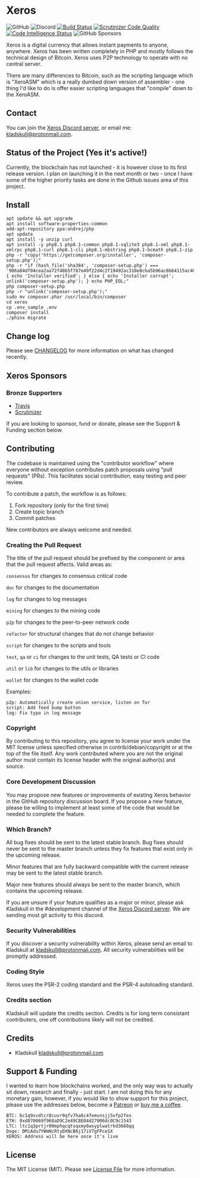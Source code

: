 # Xeros

![GitHub](https://img.shields.io/github/license/kladskull/xeros?style=flat)
![Discord](https://img.shields.io/discord/948379180393984062?style=flat)
[![Build Status](https://app.travis-ci.com/kladskull/xeros.svg?branch=main)](https://app.travis-ci.com/kladskull/xeros)
[![Scrutinizer Code Quality](https://scrutinizer-ci.com/g/kladskull/xeros/badges/quality-score.png?b=main)](https://scrutinizer-ci.com/g/kladskull/xeros/?branch=main)
[![Code Intelligence Status](https://scrutinizer-ci.com/g/kladskull/xeros/badges/code-intelligence.svg?b=main)](https://scrutinizer-ci.com/code-intelligence)
![GitHub Sponsors](https://img.shields.io/github/sponsors/kladskull?style=flat)

Xeros is a digital currency that allows instant payments to anyone, anywhere. Xeros has been written completely in PHP
and mostly follows the technical design of Bitcoin. Xeros uses P2P technology to operate with no central server. 

There are many differences to Bitcoin, such as the scripting language which is "XeroASM" which is a really dumbed down 
version of assembler - one thing I'd like to do is offer easier scripting languages that "compile" down to the XeroASM.

## Contact
You can join the [Xeros Discord server](https://discord.gg/mvacfndPXt), or email me: kladskull@protonmail.com.

## Status of the Project (Yes it's active!)
Currently, the blockchain has not launched - it is however close to its first release version. I plan on launching it
in the next month or two - once I have some of the higher priority tasks are done in the Github issues area of this 
project.

## Install
```
apt update && apt upgrade
apt install software-properties-common
add-apt-repository ppa:ondrej/php
apt update
apt install -y unzip curl 
apt install -y php8.1 php8.1-common php8.1-sqlite3 php8.1-xml php8.1-xmlrpc php8.1-curl php8.1-cli php8.1-mbstring php8.1-bcmath php8.1-zip
php -r "copy('https://getcomposer.org/installer', 'composer-setup.php');"
php -r "if (hash_file('sha384', 'composer-setup.php') === '906a84df04cea2aa72f40b5f787e49f22d4c2f19492ac310e8cba5b96ac8b64115ac402c8cd292b8a03482574915d1a8') { echo 'Installer verified'; } else { echo 'Installer corrupt'; unlink('composer-setup.php'); } echo PHP_EOL;"
php composer-setup.php
php -r "unlink('composer-setup.php');"
sudo mv composer.phar /usr/local/bin/composer
cd xeros
cp .env_sample .env
composer install
./phinx migrate
```

## Change log
Please see [CHANGELOG](CHANGELOG.md) for more information on what has changed recently.

## Xeros Sponsors
### Bronze Supporters
- [Travis](https://www.travis-ci.com/) 
- [Scrutinizer](https://scrutinizer-ci.com/)

If you are looking to sponsor, fund or donate, please see the Support & Funding section below.

## Contributing
The codebase is maintained using the "contributor workflow" where everyone without exception contributes patch proposals using "pull requests" (PRs). This facilitates social contribution, easy testing and peer review.

To contribute a patch, the workflow is as follows:

1. Fork repository (only for the first time)
2. Create topic branch
3. Commit patches

New contributors are always welcome and needed.

### Creating the Pull Request
The title of the pull request should be prefixed by the component or area that the pull request affects. Valid areas as:

```consensus``` for changes to consensus critical code

```doc``` for changes to the documentation

```log``` for changes to log messages

```mining``` for changes to the mining code

```p2p``` for changes to the peer-to-peer network code

```refactor``` for structural changes that do not change behavior

```script``` for changes to the scripts and tools

```test```, ```qa``` or ```ci``` for changes to the unit tests, QA tests or CI code

```util``` or ```lib``` for changes to the utils or libraries

```wallet``` for changes to the wallet code

Examples:
```consensus: Add new opcode for BIP-XXXX OP_CHECKAWESOMESIG
p2p: Automatically create onion service, listen on Tor
script: Add feed bump button
log: Fix typo in log message
```

### Copyright
By contributing to this repository, you agree to license your work under the MIT license unless specified otherwise 
in contrib/debian/copyright or at the top of the file itself. Any work contributed where you are not the original 
author must contain its license header with the original author(s) and source.

### Core Development Discussion
You may propose new features or improvements of existing Xeros behavior in the GitHub repository 
discussion board. If you propose a new feature, please be willing to implement at least some of the code that would be 
needed to complete the feature.

### Which Branch?
All bug fixes should be sent to the latest stable branch. Bug fixes should never be sent to the master branch unless 
they fix features that exist only in the upcoming release.

Minor features that are fully backward compatible with the current release may be sent to the latest stable branch.

Major new features should always be sent to the master branch, which contains the upcoming release.

If you are unsure if your feature qualifies as a major or minor, please ask Kladskull in the #development channel 
of the [Xeros Discord server](https://discord.gg/mvacfndPXt). We are sending most git activity to this discord.

### Security Vulnerabilities
If you discover a security vulnerability within Xeros, please send an email to Kladskull at kladskull@protonmail.com. 
All security vulnerabilities will be promptly addressed.

### Coding Style
Xeros uses the PSR-2 coding standard and the PSR-4 autoloading standard.

### Credits section
Kladskull will update the credits section. Credits is for long term consistant contributers, one off contributions likely
will not be credited.

## Credits
- Kladskull <kladskull@protonmail.com>

## Support & Funding
I wanted to learn how blockchains worked, and the only way was to actually sit down, research and finally - just start.
I am not doing this for any monetary gain, however, if you would like to show support for this project, please use the addresses below, become a [Patreon](https://www.patreon.com/user?u=32938240) or [buy me a coffee](https://www.buymeacoffee.com/kladskull).   
```
BTC: bc1q9svdtcr8cuvr9qfv7ha6c4femvnsjj5vfp2fes
ETH: 0xd070069f968aD9C2e49C8E04d27006dc0C9c1543
LTC: ltc1q3prtjr00mphqcqtsqxmy6wsyplwatrkd3668qq
Doge: DMiAdu7YWmNcRtyDXNcB6j17iV7gFPceSX
XEROS: Address will be here once it's live
```

## License
The MIT License (MIT). Please see [License File](LICENSE.md) for more information.

[ico-license]: https://img.shields.io/badge/license-MIT-brightgreen.svg?style=flat-square
